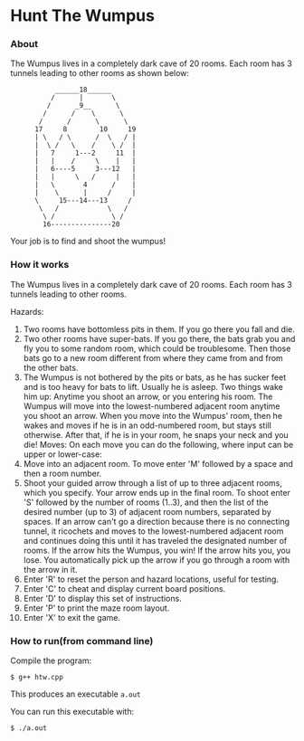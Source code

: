 # Hunt The Wumpus
### About
The Wumpus lives in a completely dark cave of 20 rooms.  Each room has 3 tunnels leading to other rooms as shown below:
               
               ______18______
              /      |       \
             /      _9__      \
            /      /    \      \
           /      /      \      \
          17     8        10     19
          | \   / \      /  \   / |
          |  \ /   \    /    \ /  |
          |   7     1---2     11  |
          |   |    /     \    |   |
          |   6----5     3---12   |
          |   |     \   /     |   |
          |   \       4      /    |
          |    \      |     /     |
          \     15---14---13     /
           \   /            \   /
            \ /              \ /
            16---------------20
            
Your job is to find and shoot the wumpus!

### How it works
The Wumpus lives in a completely dark cave of 20 rooms. Each
room has 3 tunnels leading to other rooms.

Hazards:
1. Two rooms have bottomless pits in them.  If you go there you fall and die.
2. Two other rooms have super-bats.  If you go there, the bats grab you and
   fly you to some random room, which could be troublesome.  Then those bats go
   to a new room different from where they came from and from the other bats.
3. The Wumpus is not bothered by the pits or bats, as he has sucker feet and
   is too heavy for bats to lift.  Usually he is asleep.  Two things wake
   him up: Anytime you shoot an arrow, or you entering his room.  The Wumpus
   will move into the lowest-numbered adjacent room anytime you shoot an arrow.
   When you move into the Wumpus' room, then he wakes and moves if he is in an 
   odd-numbered room, but stays still otherwise.  After that, if he is in your 
   room, he snaps your neck and you die!
Moves:
On each move you can do the following, where input can be upper or lower-case:
1. Move into an adjacent room.  To move enter 'M' followed by a space and
   then a room number.
2. Shoot your guided arrow through a list of up to three adjacent rooms, which
   you specify.  Your arrow ends up in the final room.
   To shoot enter 'S' followed by the number of rooms (1..3), and then the
   list of the desired number (up to 3) of adjacent room numbers, separated
   by spaces. If an arrow can't go a direction because there is no connecting
   tunnel, it ricochets and moves to the lowest-numbered adjacent room and
   continues doing this until it has traveled the designated number of rooms.
   If the arrow hits the Wumpus, you win! If the arrow hits you, you lose. You
   automatically pick up the arrow if you go through a room with the arrow in
   it.
3. Enter 'R' to reset the person and hazard locations, useful for testing.
4. Enter 'C' to cheat and display current board positions.
5. Enter 'D' to display this set of instructions.
6. Enter 'P' to print the maze room layout.
7. Enter 'X' to exit the game.

### How to run(from command line)
Compile the program:
```console
$ g++ htw.cpp
```
This produces an executable ``a.out``

You can run this executable with:
```console
$ ./a.out
```
